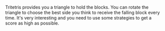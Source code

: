 Tritetris provides you a triangle to hold the blocks. You can rotate the triangle to choose the best side you think to receive the falling block every time. It's very interesting and you need to use some strategies to get a score as high as possible.